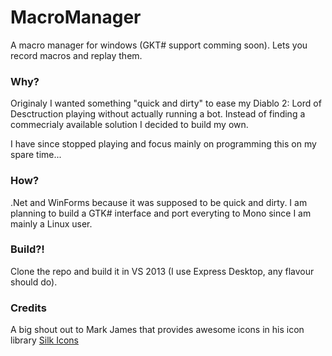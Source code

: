 MacroManager
============

A macro manager for windows (GKT# support comming soon). Lets you record macros and replay them.

### Why?
Originaly I wanted something "quick and dirty" to ease my Diablo 2: Lord of Desctruction playing without actually running a bot.
Instead of finding a commecrialy available solution I decided to build my own. 

I have since stopped playing and focus mainly on programming this on my spare time...

### How?
.Net and WinForms because it was supposed to be quick and dirty. I am planning to build a GTK# interface and port everyting to Mono since I am mainly a Linux user. 

### Build?!
Clone the repo and build it in VS 2013 (I use Express Desktop, any flavour should do).

### Credits

A big shout out to Mark James that provides awesome icons in his icon library [Silk Icons](http://www.famfamfam.com/lab/icons/silk/)
